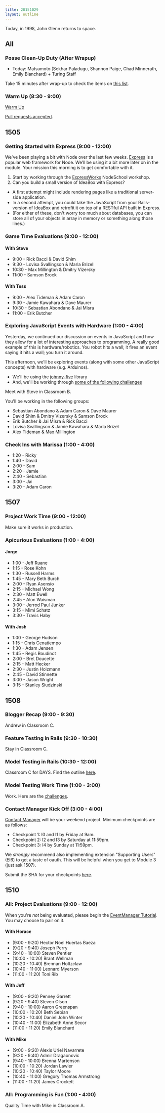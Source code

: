 ```yaml
---
title: 20151029
layout: outline
---
```


Today, in 1998, John Glenn returns to space.

## All

### Posse Clean-Up Duty (After Wrapup)

* Today: Matsumoto (Sekhar Paladugu, Shannon Paige, Chad Minnerath, Emily Blanchard) + Turing Staff

Take 15 minutes after wrap-up to check the items on [this list](https://gist.github.com/rwarbelow/f5cfe4333402d043ef2e).

### Warm Up (8:30 - 9:00)

[Warm Up](https://thewarmup.herokuapp.com)

[Pull requests accepted](https://github.com/mikedao/the-warm-up).


## 1505

### Getting Started with Express (9:00 - 12:00)

We've been playing a bit with Node over the last few weeks. [Express][] is a popular web framework for Node. We'll be using it a bit more later on in the module. Your mission this morning is to get comfortable with it.

1. Start by working through the [ExpressWorks][ew] NodeSchool workshop.
2. Can you build a small version of IdeaBox with Express?
  - A first attempt might include rendering pages like a traditional server-side application.
  - In a second attempt, you could take the JavaScript from your Rails-version of IdeaBox and retrofit it on top of a RESTful API built in Express.
  - (For either of these, don't worry too much about databases, you can store all of your objects in array in memory or something along those lines.)

[ew]: https://github.com/azat-co/expressworks
[Express]: https://github.com/rwaldron/johnny-five

### Game Time Evaluations (9:00 - 12:00)

#### With Steve

- 9:00 - Rick Bacci & David Shim
- 9:30 - Lovisa Svallingson & Marla Brizel
- 10:30 - Max Millington & Dmitry Vizersky
- 11:00 - Samson Brock

#### With Tess

- 9:00 - Alex Tideman & Adam Caron
- 9:30 - Jamie Kawahara & Dave Maurer
- 10:30 - Sebastian Abondano & Jai Misra
- 11:00 - Erik Butcher

### Exploring JavaScript Events with Hardware (1:00 - 4:00)

Yesterday, we continued our discussion on events in JavaScript and how they allow for a lot of interesting approaches to programming. A really good example of this is hardware/robotics. You robot hits a wall; it fires an event saying it hits a wall; you turn it around.

This afternoon, we'll be exploring events (along with some other JavaScript concepts) with hardware (e.g. Arduinos).

- We'll be using the [johnny-five](http://johnny-five.io/) library
- And, we'll be working through [some of the following challenges][ardx]

[ardx]: http://node-ardx.org/

Meet with Steve in Classroom B.

You'll be working in the following groups:

- Sebastian Abondano & Adam Caron & Dave Maurer
- David Shim & Dmitry Vizersky & Samson Brock
- Erik Butcher & Jai Misra & Rick Bacci
- Lovisa Svallingson & Jamie Kawahara & Marla Brizel
- Alex Tideman & Max Millington

### Check Ins with Marissa (1:00 - 4:00)

* 1:20 - Ricky
* 1:40 - David
* 2:00 - Sam
* 2:20 - Jamie
* 2:40 - Sebastian
* 3:00 - Jai
* 3:20 - Adam Caron

## 1507

### Project Work Time (9:00 - 12:00)

Make sure it works in production.

### Apicurious Evaluations (1:00 - 4:00)

#### Jorge

* 1:00 - Jeff Ruane
* 1:15 - Rose Kohn
* 1:30 - Russell Harms
* 1:45 - Mary Beth Burch
* 2:00 - Ryan Asensio
* 2:15 - Michael Wong
* 2:30 - Matt Ewell
* 2:45 - Alon Waisman
* 3:00 - Jerrod Paul Junker
* 3:15 - Mimi Schatz
* 3:30 - Travis Haby

#### With Josh

* 1:00 - George Hudson
* 1:15 - Chris Cenatiempo
* 1:30 - Adam Jensen
* 1:45 - Regis Boudinot
* 2:00 - Bret Doucette
* 2:15 - Matt Hecker
* 2:30 - Justin Holzmann
* 2:45 - David Stinnette
* 3:00 - Jason Wright
* 3:15 - Stanley Siudzinski

## 1508

### Blogger Recap (9:00 - 9:30)

Andrew in Classroom C.

### Feature Testing in Rails (9:30 - 10:30)

Stay in Classroom C.

### Model Testing in Rails (10:30 - 12:00)

Classroom C for DAYS. Find the outline [here](https://github.com/turingschool/lesson_plans/blob/master/ruby_02-web_applications_with_ruby/model_testing_in_rails.markdown).

### Model Testing Work Time (1:00 - 3:00)

Work. Here are the [challenges](https://github.com/turingschool/challenges/blob/master/model_testing_rails.markdown).

### Contact Manager Kick Off (3:00 - 4:00)

[Contact Manager](http://tutorials.jumpstartlab.com/projects/contact_manager.html) will be your weekend project. Minimum checkpoints are as follows:

* Checkpoint 1: I0 and I1 by Friday at 9am.
* Checkpoint 2: I2 and I3 by Saturday at 11:59pm.
* Checkpoint 3: I4 by Sunday at 11:59pm.

We _strongly_ recommend also implementing extension "Supporting Users" (EI6) to get a taste of oauth. This will be helpful when you get to Module 3 (just ask 1507).

Submit the SHA for your checkpoints [here](https://github.com/turingschool/ruby-submissions/blob/master/1508/contact_manager.yml).


## 1510

### All: Project Evaluations (9:00 - 12:00)

When you're *not* being evaluated, please begin the [EventManager Tutorial](https://github.com/turingschool/curriculum/blob/master/source/projects/eventmanager.markdown). You may choose to pair on it.

#### With Horace

* (9:00 - 9:20)   Hector Noel Huertas Baeza
* (9:20 - 9:40)   Joseph Perry
* (9:40 - 10:00)  Steven Pentler
* (10:00 - 10:20) Brant Wellman
* (10:20 - 10:40) Brennan Holtzclaw
* (10:40 - 11:00) Leonard Myerson
* (11:00 - 11:20) Toni Rib

#### With Jeff

* (9:00 - 9:20)   Penney Garrett
* (9:20 - 9:40)   Steven Olson
* (9:40 - 10:00)  Aaron Greenspan
* (10:00 - 10:20) Beth Sebian
* (10:20 - 10:40) Daniel John Winter
* (10:40 - 11:00) Elizabeth Anne Secor
* (11:00 - 11:20) Emily Blanchard

#### With Mike

* (9:00 - 9:20)   Alexis Uriel Navarrete
* (9:20 - 9:40)   Admir Dragaonovic
* (9:40 - 10:00)  Brenna Martenson
* (10:00 - 10:20) Jordan Lawler
* (10:20 - 10:40) Taylor Moore
* (10:40 - 11:00) Gregory Thomas Armstrong
* (11:00 - 11:20) James Crockett

### All: Programming is Fun (1:00 - 4:00)

Quality Time with Mike in Classroom A.
